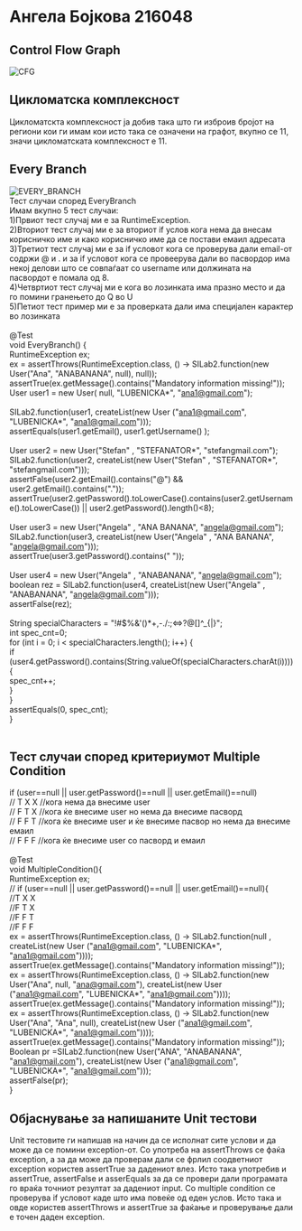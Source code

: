 # Ангела Бојкова 216048 
## Control Flow Graph 
![CFG](https://github.com/BojkovaA/SI_2023_lab2_216048/assets/108904427/6be5e2c6-05b9-4ef5-84a7-07022375a1a8)<br />
## Цикломатска комплексност
Цикломатскта комплексност ја добив така што ги изброив бројот на региони кои ги имам кои исто така се означени на графот, вкупно се 11, значи цикломатската комплексност е 11.

## Every Branch
![EVERY_BRANCH](https://github.com/BojkovaA/SI_2023_lab2_216048/assets/108904427/9a2585eb-06c6-49fb-b20a-b466d137527b)<br />
Тест случаи според EveryBranch <br />
Имам вкупно 5 тест случаи: <br />
1)Првиот тест случај ми е за RuntimeException.<br />
2)Вториот тест случај ми е за вториот if услов кога нема да внесам корисничко име и како корисничко име да се постави емаил адресата <br />
3)Третиот тест случај ми е за if условот кога се проверува дали email-от содржи @ и . и за if условот кога се провеерува дали во пасвордор има некој делови што се совпаѓаат со username или должината на пасвордот е помала од 8. <br />
4)Четвртиот тест случај ми е кога во лозинката има празно место и да го помини гранењето до  Q во U <br />
5)Петиот тест пример ми е за проверката дали има специјален карактер во лозинката <br />
<br />
    @Test <br />
    void EveryBranch() { <br />
        RuntimeException ex; <br />
        ex = assertThrows(RuntimeException.class, () -> SILab2.function(new User("Ana", "ANABANANA", null), null)); <br />
        assertTrue(ex.getMessage().contains("Mandatory information missing!")); <br />
        User user1 = new User( null, "LUBENICKA*", "ana1@gmail.com");<br /> <br />
        SILab2.function(user1, createList(new User ("ana1@gmail.com", "LUBENICKA*", "ana1@gmail.com")));<br />
        assertEquals(user1.getEmail(), user1.getUsername()  );<br /><br />
        User user2 = new User("Stefan" , "STEFANATOR*", "stefangmail.com");<br />
        SILab2.function(user2, createList(new User("Stefan" , "STEFANATOR*", "stefangmail.com")));<br />
        assertFalse(user2.getEmail().contains("@") && user2.getEmail().contains("."));<br />
        assertTrue(user2.getPassword().toLowerCase().contains(user2.getUsername().toLowerCase()) || user2.getPassword().length()<8);<br /><br />
        User user3 = new User("Angela" , "ANA BANANA", "angela@gmail.com");<br />
        SILab2.function(user3, createList(new User("Angela" , "ANA BANANA", "angela@gmail.com")));<br />
        assertTrue(user3.getPassword().contains(" "));<br /><br />
        User user4 = new User("Angela" , "ANABANANA", "angela@gmail.com");<br />
        boolean rez = SILab2.function(user4, createList(new User("Angela" , "ANABANANA", "angela@gmail.com")));<br />
        assertFalse(rez);<br /><br />
       String specialCharacters = "!#$%&'()*+,-./:;<=>?@[]^_{|}"; <br />
        int spec_cnt=0; <br />
        for (int i = 0; i < specialCharacters.length(); i++) { <br />
            if (user4.getPassword().contains(String.valueOf(specialCharacters.charAt(i)))) { <br />
                spec_cnt++;<br />
            } <br />
        } <br />
        assertEquals(0, spec_cnt); <br />
    } <br /><br />


## Тест случаи според критериумот Multiple Condition
if (user==null || user.getPassword()==null || user.getEmail()==null) <br />
// T X X //кога нема да внесиме user <br />
// F T X //кога ќе внесиме user но нема да внесиме пасворд <br />
// F F T //кога ќе внесиме user и ќе внесиме пасвор но нема да внесиме емаил <br />
// F F F //кога ќе внесиме user со пасворд и емаил <br />
<br />
    @Test <br />
    void MultipleCondition(){ <br />
        RuntimeException ex; <br />
        // if (user==null || user.getPassword()==null || user.getEmail()==null){ <br />
        //T X X <br />
        //F T X <br />
        //F F T <br />
        //F F F <br />
        ex = assertThrows(RuntimeException.class, () -> SILab2.function(null , createList(new User ("ana1@gmail.com", "LUBENICKA*", "ana1@gmail.com")))); <br />
        assertTrue(ex.getMessage().contains("Mandatory information missing!")); <br />
        ex = assertThrows(RuntimeException.class, () -> SILab2.function(new User("Ana", null, "ana@gmail.com"), createList(new User ("ana1@gmail.com", "LUBENICKA*", "ana1@gmail.com")))); <br />
        assertTrue(ex.getMessage().contains("Mandatory information missing!")); <br />
        ex = assertThrows(RuntimeException.class, () -> SILab2.function(new User("Ana", "Ana", null), createList(new User ("ana1@gmail.com", "LUBENICKA*", "ana1@gmail.com")))); <br />
        assertTrue(ex.getMessage().contains("Mandatory information missing!")); <br />
        Boolean pr =SILab2.function(new User("ANA", "ANABANANA", "ana1@gmail.com"), createList(new User ("ana1@gmail.com", "LUBENICKA*", "ana1@gmail.com"))); <br />
        assertFalse(pr); <br />
    } <br />
## Објаснување за напишаните Unit тестови <br />
Unit тестовите ги напишав на начин да се исполнат сите услови и да може да се помини exception-от. Со употреба на assertThrows се фаќа exception, a за да може да проверам дали се фрлил соодветниот exception користев assertTrue за дадениот влез. Исто така употребив и assertTrue, assertFalse и asserEquals за да се провери дали програмата го враќа точниот резултат за дадениот input.
Со multiple condition се проверува if условот каде што има повеќе од еден услов. Исто така и овде користев assertThrows и assertTrue за фаќање и проверување дали е точен даден exception.

